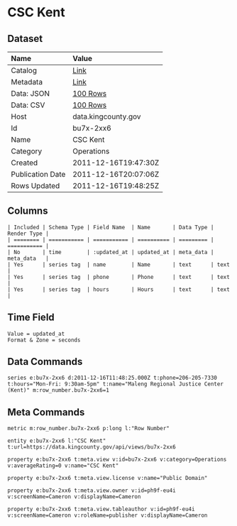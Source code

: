 # CSC Kent

## Dataset

| Name | Value |
| :--- | :---- |
| Catalog | [Link](https://catalog.data.gov/dataset/csc-kent-ed461) |
| Metadata | [Link](https://data.kingcounty.gov/api/views/bu7x-2xx6) |
| Data: JSON | [100 Rows](https://data.kingcounty.gov/api/views/bu7x-2xx6/rows.json?max_rows=100) |
| Data: CSV | [100 Rows](https://data.kingcounty.gov/api/views/bu7x-2xx6/rows.csv?max_rows=100) |
| Host | data.kingcounty.gov |
| Id | bu7x-2xx6 |
| Name | CSC Kent |
| Category | Operations |
| Created | 2011-12-16T19:47:30Z |
| Publication Date | 2011-12-16T20:07:06Z |
| Rows Updated | 2011-12-16T19:48:25Z |

## Columns

```ls
| Included | Schema Type | Field Name  | Name       | Data Type | Render Type |
| ======== | =========== | =========== | ========== | ========= | =========== |
| No       | time        | :updated_at | updated_at | meta_data | meta_data   |
| Yes      | series tag  | name        | Name       | text      | text        |
| Yes      | series tag  | phone       | Phone      | text      | text        |
| Yes      | series tag  | hours       | Hours      | text      | text        |
```

## Time Field

```ls
Value = updated_at
Format & Zone = seconds
```

## Data Commands

```ls
series e:bu7x-2xx6 d:2011-12-16T11:48:25.000Z t:phone=206-205-7330 t:hours="Mon-Fri: 9:30am-5pm" t:name="Maleng Regional Justice Center (Kent)" m:row_number.bu7x-2xx6=1
```

## Meta Commands

```ls
metric m:row_number.bu7x-2xx6 p:long l:"Row Number"

entity e:bu7x-2xx6 l:"CSC Kent" t:url=https://data.kingcounty.gov/api/views/bu7x-2xx6

property e:bu7x-2xx6 t:meta.view v:id=bu7x-2xx6 v:category=Operations v:averageRating=0 v:name="CSC Kent"

property e:bu7x-2xx6 t:meta.view.license v:name="Public Domain"

property e:bu7x-2xx6 t:meta.view.owner v:id=ph9f-eu4i v:screenName=Cameron v:displayName=Cameron

property e:bu7x-2xx6 t:meta.view.tableauthor v:id=ph9f-eu4i v:screenName=Cameron v:roleName=publisher v:displayName=Cameron
```
